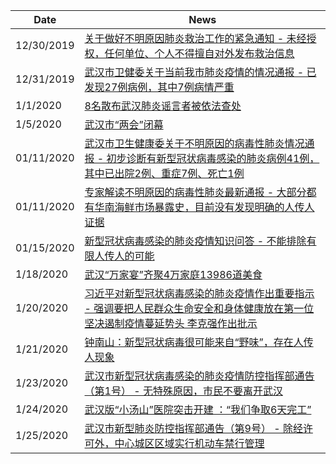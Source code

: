 |Date|News|
|-|-|
12/30/2019|[关于做好不明原因肺炎救治工作的紧急通知 - 未经授权，任何单位、个人不得擅自对外发布救治信息](https://www.nchrd.org/wp-content/uploads/2020/01/%E5%85%B3%E4%BA%8E%E5%81%9A%E5%A5%BD%E4%B8%8D%E6%98%8E%E5%8E%9F%E5%9B%A0%E8%82%BA%E7%82%8E%E6%95%91%E6%B2%BB%E5%B7%A5%E4%BD%9C%E7%9A%84%E7%B4%A7%E6%80%A5%E9%80%9A%E7%9F%A5.pdf)
12/31/2019|[武汉市卫健委关于当前我市肺炎疫情的情况通报 - 已发现27例病例，其中7例病情严重](http://wjw.wuhan.gov.cn/front/web/showDetail/2019123108989)
1/1/2020|[8名散布武汉肺炎谣言者被依法查处](https://www.thepaper.cn/newsDetail_forward_5402905)
1/5/2020|[武汉市“两会”闭幕](https://epaper.hubeidaily.net/pc/content/202001/11/content_16885.html)
01/11/2020|[武汉市卫生健康委关于不明原因的病毒性肺炎情况通报 - 初步诊断有新型冠状病毒感染的肺炎病例41例，其中已出院2例、重症7例、死亡1例](http://wjw.wuhan.gov.cn/front/web/showDetail/2020011109035)
01/11/2020|[专家解读不明原因的病毒性肺炎最新通报 - 大部分都有华南海鲜市场暴露史，目前没有发现明确的人传人证据](http://wjw.wuhan.gov.cn/front/web/showDetail/2020011109036)
01/15/2020|[新型冠状病毒感染的肺炎疫情知识问答 - 不能排除有限人传人的可能](http://wjw.wuhan.gov.cn/front/web/showDetail/2020011509040)
1/18/2020|[武汉“万家宴”齐聚4万家庭13986道美食](https://www.yidianzixun.com/article/0OT3wCWs/)
1/20/2020|[习近平对新型冠状病毒感染的肺炎疫情作出重要指示 - 强调要把人民群众生命安全和身体健康放在第一位 坚决遏制疫情蔓延势头 李克强作出批示](http://politics.people.com.cn/n1/2020/0120/c1024-31557456.html)
1/21/2020|[钟南山：新型冠状病毒很可能来自“野味”，存在人传人现象](https://news.sina.com.cn/o/2020-01-21/doc-iihnzhha3791299.shtml)
1/23/2020|[武汉市新型冠状病毒感染的肺炎疫情防控指挥部通告（第1号） - 无特殊原因，市民不要离开武汉](http://www.gov.cn/xinwen/2020-01/23/content_5471751.htm)
1/24/2020|[武汉版“小汤山”医院突击开建 ：“我们争取6天完工”](https://www.yicai.com/news/100480476.html)
1/25/2020|[武汉市新型肺炎防控指挥部通告（第9号） - 除经许可外，中心城区区域实行机动车禁行管理](http://www.gov.cn/xinwen/2020-01/25/content_5472165.htm)
